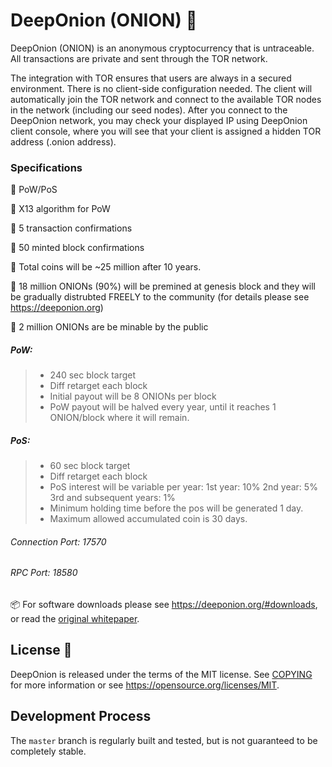 DeepOnion (ONION) :rocket:
=====================================

DeepOnion (ONION) is an anonymous cryptocurrency that is untraceable. All transactions are private and sent through the TOR network.

The integration with TOR ensures that users are always in a secured environment. There is no client-side configuration needed. The client will automatically join the TOR network and connect to the available TOR nodes in the network (including our seed nodes). After you connect to the DeepOnion network, you may check your displayed IP using DeepOnion client console, where you will see that your client is assigned a hidden TOR address (.onion address).

### Specifications

:small_blue_diamond: PoW/PoS 

:small_blue_diamond: X13 algorithm for PoW

:small_blue_diamond: 5 transaction confirmations 

:small_blue_diamond: 50 minted block confirmations

:small_blue_diamond: Total coins will be ~25 million after 10 years.

:small_blue_diamond: 18 million ONIONs (90%) will be premined at genesis block and they will be gradually distrubted FREELY to the community (for details please see https://deeponion.org)

:small_blue_diamond: 2 million ONIONs are be minable by the public

##### PoW:

> - 240 sec block target
> - Diff retarget each block
> - Initial payout will be 8 ONIONs per block
> - PoW payout will be halved every year, until it reaches 1 ONION/block where it will remain.

##### PoS:

> - 60 sec block target
> - Diff retarget each block
> - PoS interest will be variable per year:
> 	1st year: 10%
> 	2nd year: 5%
> 	3rd and subsequent years: 1%
> - Minimum holding time before the pos will be generated 1 day.
> - Maximum allowed accumulated coin is 30 days.

###### Connection Port: 17570 
###### RPC Port: 18580

:package: For software downloads please see https://deeponion.org/#downloads, or read the
[original whitepaper]( https://deeponion.org/White-Paper.pdf).



License :bookmark_tabs:
-------

DeepOnion is released under the terms of the MIT license. See [COPYING](COPYING) for more
information or see https://opensource.org/licenses/MIT.



Development Process
-------------------

The `master` branch is regularly built and tested, but is not guaranteed to be completely stable. 


